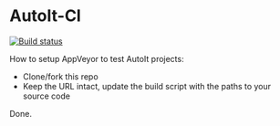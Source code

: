 # AutoIt-CI

[![Build status](https://ci.appveyor.com/api/projects/status/hijuxbk46prc45t5?svg=true)](https://ci.appveyor.com/project/alwsl/autoit-ci)

How to setup AppVeyor to test AutoIt projects:

- Clone/fork this repo
- Keep the URL intact, update the build script with the paths to your source code

Done.
